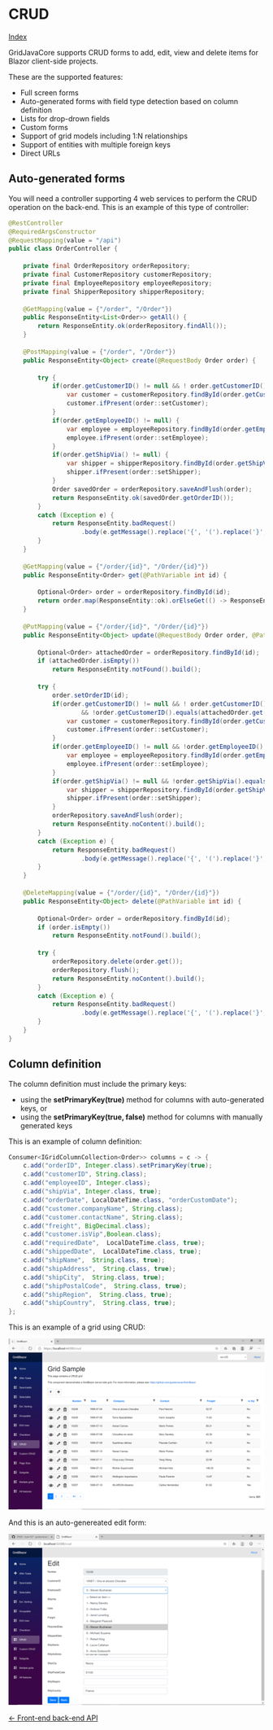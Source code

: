 # CRUD

[Index](Documentation.md)

GridJavaCore supports CRUD forms to add, edit, view and delete items for Blazor client-side projects.

These are the supported features:
- Full screen forms
- Auto-generated forms with field type detection based on column definition
- Lists for drop-drown fields
- Custom forms
- Support of grid models including 1:N relationships
- Support of entities with multiple foreign keys
- Direct URLs

## Auto-generated forms

You will need a controller supporting 4 web services to perform the CRUD operation on the back-end. This is an example of this type of controller:
  
```java
@RestController
@RequiredArgsConstructor
@RequestMapping(value = "/api")
public class OrderController {

    private final OrderRepository orderRepository;
    private final CustomerRepository customerRepository;
    private final EmployeeRepository employeeRepository;
    private final ShipperRepository shipperRepository;

    @GetMapping(value = {"/order", "/Order"})
    public ResponseEntity<List<Order>> getAll() {
        return ResponseEntity.ok(orderRepository.findAll());
    }

    @PostMapping(value = {"/order", "/Order"})
    public ResponseEntity<Object> create(@RequestBody Order order) {

        try {
            if(order.getCustomerID() != null && ! order.getCustomerID().isBlank()) {
                var customer = customerRepository.findById(order.getCustomerID());
                customer.ifPresent(order::setCustomer);
            }
            if(order.getEmployeeID() != null) {
                var employee = employeeRepository.findById(order.getEmployeeID());
                employee.ifPresent(order::setEmployee);
            }
            if(order.getShipVia() != null) {
                var shipper = shipperRepository.findById(order.getShipVia());
                shipper.ifPresent(order::setShipper);
            }
            Order savedOrder = orderRepository.saveAndFlush(order);
            return ResponseEntity.ok(savedOrder.getOrderID());
        }
        catch (Exception e) {
            return ResponseEntity.badRequest()
                    .body(e.getMessage().replace('{', '(').replace('}', ')'));
        }
    }

    @GetMapping(value = {"/order/{id}", "/Order/{id}"})
    public ResponseEntity<Order> get(@PathVariable int id) {

        Optional<Order> order = orderRepository.findById(id);
        return order.map(ResponseEntity::ok).orElseGet(() -> ResponseEntity.notFound().build());
    }

    @PutMapping(value = {"/order/{id}", "/Order/{id}"})
    public ResponseEntity<Object> update(@RequestBody Order order, @PathVariable int id) {

        Optional<Order> attachedOrder = orderRepository.findById(id);
        if (attachedOrder.isEmpty())
            return ResponseEntity.notFound().build();

        try {
            order.setOrderID(id);
            if(order.getCustomerID() != null && ! order.getCustomerID().isBlank()
                    && !order.getCustomerID().equals(attachedOrder.get().getCustomerID())) {
                var customer = customerRepository.findById(order.getCustomerID());
                customer.ifPresent(order::setCustomer);
            }
            if(order.getEmployeeID() != null && !order.getEmployeeID().equals(attachedOrder.get().getEmployeeID())) {
                var employee = employeeRepository.findById(order.getEmployeeID());
                employee.ifPresent(order::setEmployee);
            }
            if(order.getShipVia() != null && !order.getShipVia().equals(attachedOrder.get().getShipVia())) {
                var shipper = shipperRepository.findById(order.getShipVia());
                shipper.ifPresent(order::setShipper);
            }
            orderRepository.saveAndFlush(order);
            return ResponseEntity.noContent().build();
        }
        catch (Exception e) {
            return ResponseEntity.badRequest()
                    .body(e.getMessage().replace('{', '(').replace('}', ')'));
        }
    }

    @DeleteMapping(value = {"/order/{id}", "/Order/{id}"})
    public ResponseEntity<Object> delete(@PathVariable int id) {

        Optional<Order> order = orderRepository.findById(id);
        if (order.isEmpty())
            return ResponseEntity.notFound().build();

        try {
            orderRepository.delete(order.get());
            orderRepository.flush();
            return ResponseEntity.noContent().build();
        }
        catch (Exception e) {
            return ResponseEntity.badRequest()
                    .body(e.getMessage().replace('{', '(').replace('}', ')'));
        }
    }
}
```

## Column definition

The column definition must include the primary keys:
- using the **setPrimaryKey(true)** method for columns with auto-generated keys, or
- using the **setPrimaryKey(true, false)** method for columns with manually generated keys

This is an example of column definition:

```java
Consumer<IGridColumnCollection<Order>> columns = c -> {
    c.add("orderID", Integer.class).setPrimaryKey(true);
    c.add("customerID", String.class);
    c.add("employeeID", Integer.class);
    c.add("shipVia", Integer.class, true);
    c.add("orderDate", LocalDateTime.class, "orderCustomDate");
    c.add("customer.companyName", String.class);
    c.add("customer.contactName", String.class);
    c.add("freight", BigDecimal.class);
    c.add("customer.isVip",Boolean.class);
    c.add("requiredDate",  LocalDateTime.class, true);
    c.add("shippedDate",  LocalDateTime.class, true);
    c.add("shipName",  String.class, true);
    c.add("shipAddress",  String.class, true);
    c.add("shipCity",  String.class, true);
    c.add("shipPostalCode",  String.class, true);
    c.add("shipRegion",  String.class, true);
    c.add("shipCountry",  String.class, true);
};
```

This is an example of a grid using CRUD:

![](../images/Crud.png)

And this is an auto-genereated edit form:

![](../images/Crud_edit.png)

[<- Front-end back-end API](API.md)
